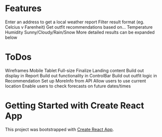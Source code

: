 # Features
Enter an address to get a local weather report
Filter result format (eg. Celcius v Farenheit)
Get outfit recommendations based on...
    Temperature
    Humidity
    Sunny/Cloudy/Rain/Snow
More detailed results can be expanded below

# ToDos
Wireframes
    Mobile
    Tablet
    Full-size
Finalize Landing content
Build out display in Report
Build out functionality in ControlBar
Build out outfit logic in Recommendation
Set up MoreInfo from API
Allow users to use current location
Enable users to check forecasts on future dates/times

# Getting Started with Create React App

This project was bootstrapped with [Create React App](https://github.com/facebook/create-react-app).